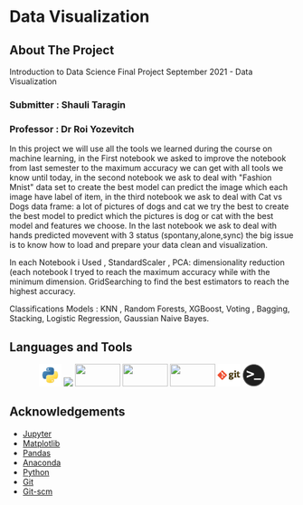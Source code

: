 # Data Visualization

<!-- ABOUT THE PROJECT -->
## About The Project

Introduction to Data Science Final Project  September 2021 - Data Visualization 

### Submitter : Shauli Taragin 

### Professor : Dr Roi Yozevitch

In this project we will use all the tools we learned during the course on machine learning, in the First notebook we asked to improve the notebook from last semester to the maximum accuracy we can get with all tools we know until today, in the second notebook we ask to deal with "Fashion Mnist" data set to create the best model can predict the image which each image have label of item, in the third notebook we ask to deal with Cat vs Dogs data frame: a lot of pictures of dogs and cat we try the best to create the best model to predict which the pictures is dog or cat with the best model and features we choose. In the last notebook we ask to deal with hands predicted movevent with 3 status (spontany,alone,sync) the big issue is to know how to load and prepare your data clean and visualization.

In each Notebook i Used , StandardScaler , PCA: dimensionality reduction (each notebook I tryed to reach the maximum accuracy while with the minimum dimension. GridSearching to find the best estimators to reach the highest accuracy.

Classifications Models : KNN , Random Forests, XGBoost, Voting , Bagging, Stacking, Logistic Regression, Gaussian Naive Bayes.


## Languages and Tools

  <div align="center">
  
 <code><img height="40"  src="https://raw.githubusercontent.com/github/explore/80688e429a7d4ef2fca1e82350fe8e3517d3494d/topics/python/python.png"></code> 
 <code><img height="40" src="https://jupyter.org/assets/main-logo.svg"/></code>
 <code><img height="40" width="80" src="https://pandas.pydata.org/static/img/pandas_white.svg"/></code>
 <code><img height="40" width="80" src="https://pandas.pydata.org/static/img/partners/anaconda.svg"/></code>
 <code><img height="40" width="80" src="https://matplotlib.org/_static/logo2_compressed.svg"/></code>
 <code><img height="40" src="https://raw.githubusercontent.com/github/explore/80688e429a7d4ef2fca1e82350fe8e3517d3494d/topics/git/git.png"></code>
 <code><img height="40" src="https://raw.githubusercontent.com/github/explore/80688e429a7d4ef2fca1e82350fe8e3517d3494d/topics/terminal/terminal.png"></code>
  </div>


<!-- ACKNOWLEDGEMENTS -->
## Acknowledgements
* [Jupyter](https://jupyter.org/)
* [Matplotlib](https://matplotlib.org/)
* [Pandas](https://pandas.pydata.org/)
* [Anaconda](https://www.anaconda.com/)
* [Python](https://www.python.org/)
* [Git](https://git-scm.com/)
* [Git-scm](https://git-scm.com/book/en/v2/Getting-Started-Installing-Git)